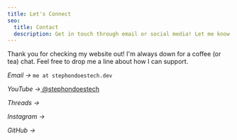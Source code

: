 ```yaml
---
title: Let's Connect
seo:
  title: Contact
  description: Get in touch through email or social media! Let me know what I can do for you.
---
```


Thank you for checking my website out! I'm always down for a coffee (or tea) chat. Feel free to drop me a line about how I can support.

_Email →_ <code>me at stephondoestech.dev</code>

_YouTube →_<a href='https://youtube.com/channel/UCwwWc-5s7GqH8nV9bOMeI1g'> @stephondoestech</a>

_Threads →_

_Instagram →_

_GitHub →_
 